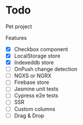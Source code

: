 # Todo

Pet project

Features

- [x] Checkbox component
- [x] LocalStorage store
- [x] Indexeddb store
- [ ] OnPush change detection
- [ ] NGXS or NGRX
- [ ] Firebase store
- [ ] Jasmine unit tests
- [ ] Cypress e2e tests
- [ ] SSR
- [ ] Custom columns
- [ ] Drag & Drop

